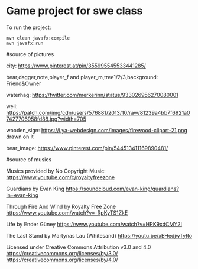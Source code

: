 # Game project for swe class


To run the project:
    
    mvn clean javafx:compile
    mvn javafx:run
    
#source of pictures
 
 city:
 https://www.pinterest.at/pin/355995545533441285/
 
 bear,dagger,note,player_f and player_m,tree1/2/3,background:
 Friend&Owner

waterhag:
https://twitter.com/merkerinn/status/933026956270080001

well:
https://patch.com/img/cdn/users/576881/2013/10/raw/81239a4bb7f6921a07427706958fd88.jpg?width=705

wooden_sign:
https://i.ya-webdesign.com/images/firewood-clipart-21.png
drawn on it

bear_image:
https://www.pinterest.com/pin/544513411169890481/

#source of musics

Musics provided by No Copyright Music:
https://www.youtube.com/c/royaltyfreezone

Guardians by Evan King
https://soundcloud.com/evan-king/guardians?in=evan-king

Through Fire And Wind by Royalty Free Zone
https://www.youtube.com/watch?v=-RpKyTS1ZkE

Life by Ender Güney
https://www.youtube.com/watch?v=HPK9xdCMY2I

The Last Stand by Martynas Lau (Whitesand)
https://youtu.be/xEHedjwTyRo

Licensed under Creative Commons Attribution v3.0 and 4.0
https://creativecommons.org/licenses/by/3.0/
https://creativecommons.org/licenses/by/4.0/
